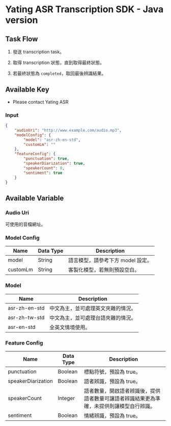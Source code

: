 # Yating ASR Transcription SDK - Java version

## Task Flow

1. 發送 transcription task。

1. 取得 transcription 狀態，直到取得最終狀態。

1. 若最終狀態為 `completed`，取回最後辨識結果。

## Available Key

- Please contact Yating ASR

### Input

```JSON
{
    "audioUri": "http://www.example.com/audio.mp3",
    "modelConfig": {
        "model": "asr-zh-en-std",
        "customLm": ""
    },
    "featureConfig": {
        "punctuation": true,
        "speakerDiarization": true,
        "speakerCount": 0,
        "sentiment": true
    }
}
```

## Available Variable

### Audio Uri

可使用的音檔網址。

### Model Config

| Name     | Data Type | Description                       |
| -------- | --------- | --------------------------------- |
| model    | String    | 語言模型，請參考下方 model 設定。 |
| customLm | String    | 客製化模型，若無則預設空白。      |

### Model

| Name          | Description                        |
| ------------- | ---------------------------------- |
| asr-zh-en-std | 中文為主，並可處理英文夾雜的情況。 |
| asr-zh-tw-std | 中文為主，並可處理台語夾雜的情況。 |
| asr-en-std    | 全英文情境使用。                   |

### Feature Config

| Name               | Data Type | Description                                                                              |
| ------------------ | --------- | ---------------------------------------------------------------------------------------- |
| punctuation        | Boolean   | 標點符號，預設為 true。                                                                  |
| speakerDiarization | Boolean   | 語者辨識，預設為 true。                                                                  |
| speakerCount       | Integer   | 語者數量，開啟語者辨識後，提供語者數量可讓語者辨識結果更為準確，未提供則讓模型自行辨識。 |
| sentiment          | Boolean   | 情緒辨識，預設為 true。                                                                  |

